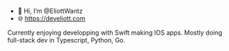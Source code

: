 - 👋 Hi, I’m @EliottWantz
- 🌐 https://develiott.com

Currently enjoying developping with Swift making IOS apps.
Mostly doing full-stack dev in Typescript, Python, Go.
<!---
EliottWantz/EliottWantz is a ✨ special ✨ repository because its `README.md` (this file) appears on your GitHub profile.
You can click the Preview link to take a look at your changes.
--->
